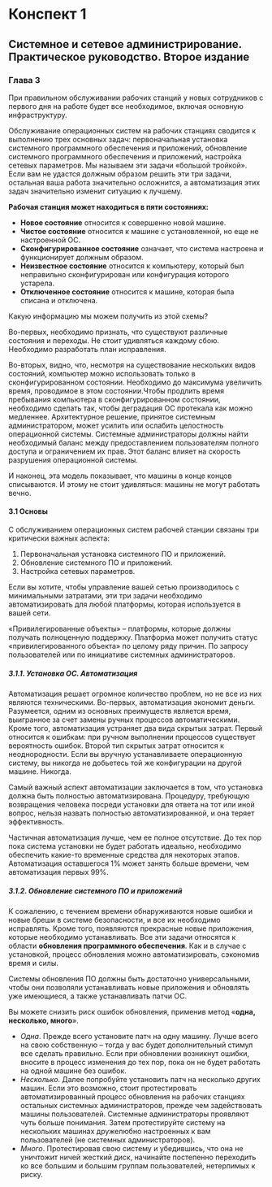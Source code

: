 # Конспект 1
## Системное и сетевое администрирование. Практическое руководство. Второе издание
### Глава 3

При правильном обслуживании рабочих станций у новых сотрудников с первого дня на работе будет все необходимое, включая основную инфраструктуру.

Обслуживание операционных систем на рабочих станциях сводится к выполнению трех основных задач: первоначальная установка системного программного обеспечения и приложений, обновление системного программного обеспечения и приложений, настройка сетевых параметров. Мы называем эти задачи «большой тройкой». Если вам не удастся должным образом решить эти три задачи, остальная ваша работа значительно осложнится, а автоматизация этих задач значительно изменит ситуацию к лучшему.

**Рабочая станция может находиться в пяти состояниях:**
- **Новое состояние** относится к совершенно новой машине.
- **Чистое состояние** относится к машине с установленной, но еще не настроенной ОС.
- **Сконфигурированное состояние** означает, что система настроена и функцио­нирует должным образом.
- **Неизвестное состояние** относится к компьютеру, который был неправильно сконфигурирован или конфигурация которого устарела.
- **Отключенное состояние** относится к машине, которая была списана и отключена.
  
Какую информацию мы можем получить из этой схемы?

Во-первых, необходимо признать, что существуют различные состояния и переходы. Не стоит удивляться каждому сбою. Необходимо разработать план исправления.

Во-вторых, видно, что, несмотря на существование нескольких видов состояний, компьютер можно использовать только в сконфигурированном состоянии. Необходимо до максимума увеличить время, проводимое в этом состоянии.Чтобы продлить время пребывания компьютера в сконфигурированном состоянии, необходимо сделать так, чтобы деградация ОС протекала как можно медленнее. Архитектурное решение, принятое системным администратором, может усилить или ослабить целостность операционной системы. Системные администраторы должны найти необходимый баланс между предоставлением пользователям полного доступа и ограничением их прав. Этот баланс влияет на скорость разрушения операционной системы.

И наконец, эта модель показывает, что машины в конце концов списываются. И этому не стоит удивляться: машины не могут работать вечно.

#### 3.1 Основы

С обслуживанием операционных систем рабочей станции связаны три критически важных аспекта:

1. Первоначальная установка системного ПО и приложений.
2. Обновление системного ПО и приложений.
3. Настройка сетевых параметров.

Если вы хотите, чтобы управление вашей сетью производилось с минимальными затратами, эти три задачи необходимо автоматизировать для любой платформы, которая используется в вашей сети.

«Привилегированные объекты» – платформы, которые должны получать полноценную поддержку. Платформа может получить статус «привилегированного объекта» по целому ряду причин. По запросу пользователей или по инициативе системных администраторов.

##### 3.1.1. Установка ОС. Автоматизация

Автоматизация решает огромное количество проблем, но не все из них являются техническими. Во-первых, автоматизация экономит деньги. Разумеется, одним из основных преимуществ является время, выигранное за счет замены ручных процессов автоматическими. Кроме того, автоматизация устраняет два вида скрытых затрат. Первый относится к ошибкам: при ручном выполнении процессов существует вероятность ошибок. Второй тип скрытых затрат относится к неоднородности. Если вы вручную устанавливаете операционную систему, вы никогда не добьетесь той же конфигурации на другой машине. Никогда.

Самый важный аспект автоматизации заключается в том, что установка должна быть полностью автоматизирована. Процедуру, требующую возвращения человека посреди установки для ответа на тот или иной вопрос, нельзя назвать полностью автоматизированной, и она теряет эффективность.

Частичная автоматизация лучше, чем ее полное отсутствие. До тех пор пока система установки не будет работать идеально, необходимо обеспечить какие-то временные средства для некоторых этапов. Автоматизация оставшегося 1% может занять больше времени, чем автоматизация первых 99%.

##### 3.1.2. Обновление системного ПО и приложений

К сожалению, с течением времени обнаруживаются новые ошибки и новые бреши в системе безопасности, и все их необходимо исправлять. Кроме того, появляются прекрасные новые приложения, которые необходимо устанавливать. Все эти задачи относятся к области **обновления программного обеспечения**. Как и в случае с установкой, процесс обновления можно автоматизировать, сэкономив время и силы.

Системы обновления ПО должны быть достаточно универсальными, чтобы они позволяли устанавливать новые приложения и обновлять уже имеющиеся, а также устанавливать патчи ОС.

Вы можете снизить риск ошибок обновления, применив метод «**одна, несколько, много**».

- *Одна*. Прежде всего установите патч на одну машину. Лучше всего на свою собственную – тогда у вас будет дополнительный стимул все сделать правильно. Если при обновлении возникнут ошибки, вносите в процесс изменения до тех пор, пока он не будет работать на одной машине без ошибок.
- *Несколько*. Далее попробуйте установить патч на несколько других машин. Если это возможно, стоит протестировать автоматизированный процесс обновления на рабочих станциях остальных системных администраторов, прежде чем задействовать машины пользователей. Системные администраторы проявляют чуть больше понимания. Затем протестируйте систему на нескольких машинах дружелюбно настроенных к вам пользователей (не системных администраторов).
- *Много*. Протестировав свою систему и убедившись, что она не уничтожит ничей жесткий диск, начинайте постепенно переходить ко все большим и большим группам пользователей, нетерпимых к риску.